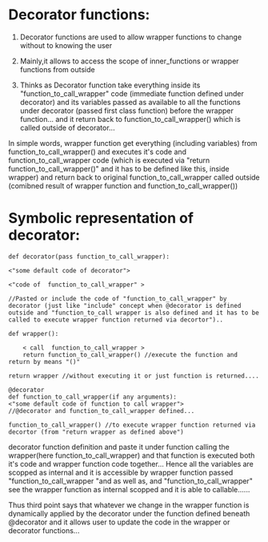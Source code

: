 Decorator functions:
===================

1) Decorator functions are used to allow wrapper functions to change without to knowing the user

2) Mainly,it allows to access the scope of inner_functions or wrapper functions from outside

3) Thinks as Decorator function take everything inside its "function_to_call_wrapper" code (immediate function defined under decorator) and its variables passed as available to all the functions under decorator (passed first class function) before the wrapper function... and it return back to function_to_call_wrapper() which is called outside of decorator...  

In simple words, wrapper function get everything (including variables) from function_to_call_wrapper() and executes it's code and  function_to_call_wrapper code (which is executed via "return function_to_call_wrapper()" and it has to be defined like this, inside wrapper) and return back to original function_to_call_wrapper called outside (comibned result of wrapper function and function_to_call_wrapper())


Symbolic representation of decorator:
====================================
    
    def decorator(pass function_to_call_wrapper):
    
    <"some default code of decorator">
    
    <"code of  function_to_call_wrapper" > 
    
    //Pasted or include the code of "function_to_call_wrapper" by decorator (just like "include" concept when @decorator is defined outside and "function_to_call wrapper is also defined and it has to be called to execute wrapper function returned via decortor")..

    def wrapper():

    	< call  function_to_call_wrapper >
    	return function_to_call_wrapper() //execute the function and return by means "()"

    return wrapper //without executing it or just function is returned....

    @decorator
    def function_to_call_wrapper(if any arguments):
    <"some default code of function to call wrapper">             //@decorator and function_to_call_wrapper defined...
    
    function_to_call_wrapper() //to execute wrapper function returned via decortor (from "return wrapper as defined above")
 
	
















decorator function definition and paste it under function calling the wrapper(here function_to_call_wrapper) and that
function is executed both it's code and wrapper function code together... Hence  all the variables are scopped as internal and it is accessible by wrapper function passed "function_to_call_wrapper "and as well as, and "function_to_call_wrapper" see the wrapper function as internal scopped and it is able to callable......


Thus third point says that whatever we change in the wrapper function is dynamically applied by the decorator under the function defined beneath @decorator and it allows user to update  the code in the wrapper or decorator functions... 
